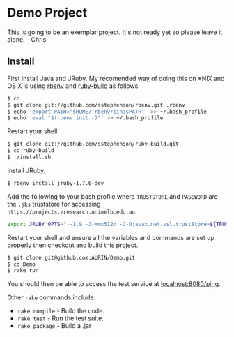Demo Project
============

This is going to be an exemplar project. It's not ready yet so please leave it alone. - Chris

Install
-------

First install Java and JRuby. My recomended way of doing this on *NIX and OS X is using [rbenv](https://github.com/sstephenson/rbenv) and [ruby-build](https://github.com/sstephenson/ruby-build) as follows.

```bash
$ cd
$ git clone git://github.com/sstephenson/rbenv.git .rbenv
$ echo 'export PATH="$HOME/.rbenv/bin:$PATH"' >> ~/.bash_profile
$ echo 'eval "$(rbenv init -)"' >> ~/.bash_profile
```

Restart your shell.

```bash
$ git clone git://github.com/sstephenson/ruby-build.git
$ cd ruby-build
$ ./install.sh 
```

Install JRuby.

```bash
$ rbenv install jruby-1.7.0-dev
```

Add the following to your bash profile where `TRUSTSTORE` and `PASSWORD` are the `.jks` truststore for accessing `https://projects.eresearch.unimelb.edu.au`. 

```bash
export JRUBY_OPTS="--1.9 -J-Xmx512m -J-Djavax.net.ssl.trustStore=${TRUSTSTORE} -J-Djavax.net.ssl.trustStorePassword=${PASSWORD}"
```

Restart your shell and ensure all the variables and commands are set up properly then checkout and build this project.

```bash
$ git clone git@github.com:AURIN/Demo.git 
$ cd Demo
$ rake run
```

You should then be able to access the test service at [localhost:8080/ping](http://localhost:8080/ping).

Other `rake` commands include:
 * `rake compile` - Build the code.
 * `rake test` - Run the test suite.
 * `rake package` - Build a .jar
 
 

